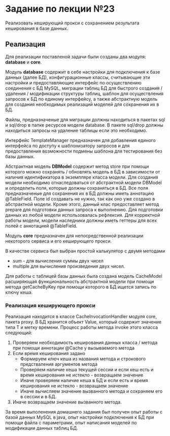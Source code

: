 # Задание по лекции №23

Реализовать кеширующий прокси с сохранением результата кеширования в базе данных.

## Реализация

Для реализации поставленой задачи были созданы два модуля: **database** и **core**.

Модуль **database** содержит в себе настройки для подключения к базе данных (далее БД), 
конфигурационные классы, считывающие эти настройки и предоставляющие
интерфейс по осуществлению соединения с БД MySQL, миграции таблиц БД
для быстрого создания / удаления / модификации структуры таблиц, шаблон для
осуществления запросов к БД по единому интерфейсу, а также абстрактную модель
для создания необходимых реализаций моделей для сохранения их в БД.

Файлы, предназначеные для миграции должны находиться в пакетах sql и sql/drop
в папке ресурсов модели database. В пакете sql/drop должны находиться запросы на удаление
таблицы если это необходимо.

Интерфейс TemplateManager предназначен для добавления единого интерфейса по
доступу к шаблонизатору запросов и для предоставления возможности подмены
шаблона для тестирования без базы данных.

Абстрактная модель **DBModel** содержит метод store при помощи которого можно
сохранять / обновлять модель в БД в зависимости от наличия идентификатора
в экземпляре класса модели. Для создания модели необходимо отнаследоваться
от абстрактной модели DBModel и определить поля, которые должны сохраняться
в БД. Все поля предназначеные для сохранения их в БД должны иметь аннотацию @TableField.
Поле id создавать не нужно, так как оно уже создано в абстрактной модели. Кроме
этого, данный клас предоставляет метод prepare для подготовки данных запроса к выполнению.
Для подготовки данных из любой модели использовалась рефлексия. Для корректной работы
модели, модели наследники должны иметь геттеры для всех полей с аннотацией @TableField.


Модуль **core** предназначен для непосредственной реализации некоторого сервиса
и его кеширующего прокси. 

В качестве сервиса был выбран простой калькулятор с двумя методами 
 - sum - для вычисления суммы двух чисел
 - multiple для вычисления произведения двух чисел.
 
Для работы с таблицей базы данных была создана модель CacheModel расширяющая
функциональность абстрактной модели при помощи метода getCacheByKey при помощи
которого в БД ищется запись по ключу кеша.

### Реализация кеширующего прокси

Реализация находится в классе CacheInvocationHandler модуля core, пакета proxy.
В БД хранится объект Value<T>, который содержит значение типа T и метку времени.
Процесс работы метода invoke этого класса следующий:

1. Проверяем необходимость кеширования данных класса / метода при помощи аннотации @Cache у вызываемого метода
2. Если время кеширования задано
    - Формируем ключ кеша из названия метода и строкового предстваления аргументов метода
    - Проверяем наличие кеша текущей сессии и если кеш есть и время кеширования не истекло - возвращаем значение
    - Иначе проверяем наличие кеша в БД и если есть и время кеширования не истекло - возвращаем значение
    - Иначе вычисляем значение вызванного метода и сохраняем его в сессии и в БД.
3. Иначе возвращаем значение вызванного метода.


За время выполенения домашнего задания был получен опыт работы с базой данных MySQL в java,
опыт настройки подключения к БД при помощи файла с параметрами, опыт написания моделей
по модификации данных таблиц БД.

